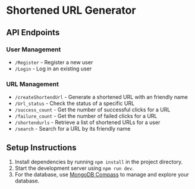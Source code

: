 <h1>Shortened URL Generator</h1>
<h2>API Endpoints</h2>

<h3>User Management</h3>
<ul>
  <li><code>/Register</code> - Register a new user</li>
  <li><code>/Login</code> - Log in an existing user</li>
</ul>

<h3>URL Management</h3>
<ul>
  <li><code>/createShortendUrl</code> - Generate a shortened URL with an friendly name</li>
  <li><code>/Url_status</code> - Check the status of a specific URL</li>
  <li><code>/success_count</code> - Get the number of successful clicks for a URL</li>
  <li><code>/failure_count</code> - Get the number of failed clicks for a URL</li>
  <li><code>/shortendurls</code> - Retrieve a list of shortened URLs for a user</li>
  <li><code>/search</code> - Search for a URL by its friendly name </li>
</ul>

<h2>Setup Instructions</h2>
<ol>
  <li>Install dependencies by running <code>npm install</code> in the project directory.</li>
  <li>Start the development server using <code>npm run dev</code>.</li>
  <li>For the database, use <a href="https://www.mongodb.com/products/compass" target="_blank">MongoDB Compass</a> to manage and explore your database.</li>
</ol>
